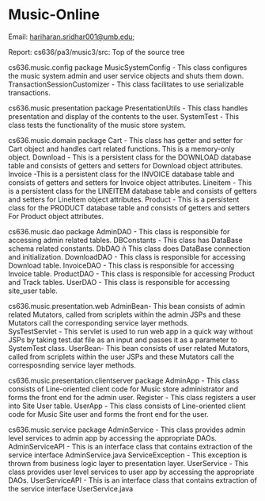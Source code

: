 # Music-Online

Email: hariharan.sridhar001@umb.edu;
       
        
Report:   cs636/pa3/music3/src: Top of the source tree

cs636.music.config package
MusicSystemConfig - This class configures the music system admin and user service objects and shuts them down.
TransactionSessionCustomizer -  This class facilitates to use serializable transactions.

cs636.music.presentation package
PresentationUtils - This class handles presentation and display of the contents  to the user.
SystemTest - This class tests the functionality of the music store system.

cs636.music.domain package
Cart - This class has getter and setter for Cart object and handles cart related functions. This is a memory-only object.
Download - This is a persistent class for the DOWNLOAD database table and consists of getters and setters for Download object attributes.
Invoice -This is a persistent class for the INVOICE database table and consists of getters and setters for Invoice object attributes.
Lineitem - This is a persistent class for the LINEITEM database table and consists of getters and setters for LineItem object attributes.
Product - This is a persistent class for the PRODUCT database table and consists of getters and setters For Product object attributes.

cs636.music.dao package
AdminDAO - This class is responsible for accessing admin related tables.
DBConstants - This class has DataBase schema related constants.
DbDAO ñ This class does DataBase connection and initialization.
DownloadDAO - This class is responsible for accessing Download table.
InvoiceDAO - This class is responsible for accessing Invoice table.
ProductDAO - This class is responsible for accessing Product and Track tables.
UserDAO - This class is responsible for accessing site_user table.


cs636.music.presentation.web
AdminBean- This bean consists of admin related Mutators, called from scriplets within the admin JSPs and these Mutators call the corresponding service layer methods.    
SysTestServlet - This servlet is used to run web app in a quick way without JSPs by taking test.dat file as an input and passes it as a parameter to SystemTest class.
UserBean- This bean consists of user related Mutators, called from scriplets within the user JSPs and these Mutators call the corresposnding service layer methods.

cs636.music.presentation.clientserver package
AdminApp - This class consists of Line-oriented client code for Music store administrator and forms the front end for the admin user.
Register - This class registers a user into Site User table.
UserApp - This class consists of Line-oriented client code for Music Site user and forms the front end for the user.


cs636.music.service package
AdminService - This class provides admin level services to admin app by accessing the appropriate DAOs.
AdminServiceAPI - This is an interface class that contains extraction of the service interface AdminService.java 
ServiceException - This exception is thrown from business logic layer to presentation layer.
UserService -   This class provides user level services to user app by accessing the appropriate DAOs.
UserServiceAPI - This is an interface class that contains extraction of the service interface UserService.java 


  





  

